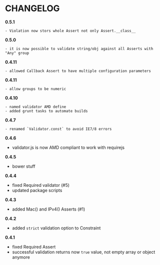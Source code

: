 # CHANGELOG

**0.5.1**

    - Violation now stors whole Assert not only Assert.__class__

**0.5.0**

    - it is now possible to validate string/obj against all Asserts with "Any" group

**0.4.11**

    - allowed Callback Assert to have multiple configuration parameters

**0.4.11**

    - allow groups to be numeric

**0.4.10**

    - named validator AMD define
    - added grunt tasks to automate builds

**0.4.7**

    - renamed `Validator.const` to avoid IE7/8 errors

**0.4.6**

  - validator.js is now AMD compliant to work with requirejs

**0.4.5**

  - bower stuff

**0.4.4**

  - fixed Required validator (#5)
  - updated package scripts

**0.4.3**

  - added Mac() and IPv4() Asserts (#1)

**0.4.2**

  - added `strict` validation option to Constraint

**0.4.1**

  - fixed Required Assert
  - successful validation returns now `true` value, not empty array or object anymore
